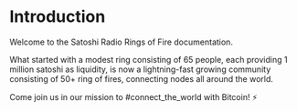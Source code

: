 # Introduction

Welcome to the Satoshi Radio Rings of Fire documentation.&#x20;

What started with a modest ring consisting of 65 people, each providing 1 million satoshi as liquidity, is now a lightning-fast growing community consisting of 50+ ring of fires, connecting nodes all around the world.&#x20;

Come join us in our mission to #connect\_the\_world with Bitcoin! ⚡️

